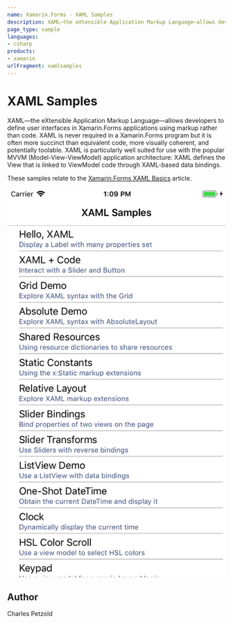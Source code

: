 ```yaml
---
name: Xamarin.Forms - XAML Samples
description: XAML—the eXtensible Application Markup Language—allows developers to define user interfaces in Xamarin.Forms applications using markup rather than...
page_type: sample
languages:
- csharp
products:
- xamarin
urlFragment: xamlsamples
---
```

# XAML Samples

XAML—the eXtensible Application Markup Language—allows developers to define user interfaces in Xamarin.Forms applications using markup rather than code. XAML is never required in a Xamarin.Forms program but it is often more succinct than equivalent code, more visually coherent, and potentially toolable. XAML is particularly well suited for use with the popular MVVM (Model-View-ViewModel) application architecture: XAML defines the View that is linked to ViewModel code through XAML-based data bindings.

These samples relate to the [Xamarin.Forms XAML Basics](https://developer.xamarin.com/guides/xamarin-forms/xaml/xaml-basics/) article.

![XAML Samples application screenshot](Screenshots/01XamlSamples.png "XAML Samples application screenshot")

## Author

Charles Petzold
